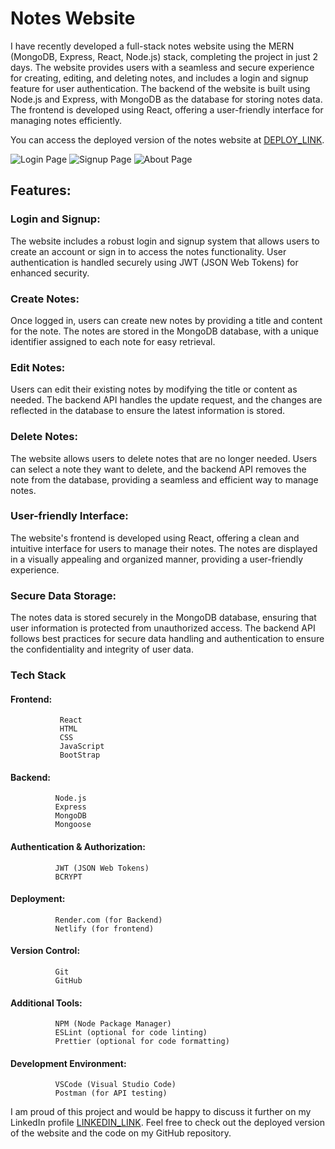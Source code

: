 # Notes Website
I have recently developed a full-stack notes website using the MERN (MongoDB, Express, React, Node.js) stack, completing the project in just 2 days. The website provides users with a seamless and secure experience for creating, editing, and deleting notes, and includes a login and signup feature for user authentication. The backend of the website is built using Node.js and Express, with MongoDB as the database for storing notes data. The frontend is developed using React, offering a user-friendly interface for managing notes efficiently.

You can access the deployed version of the notes website at [DEPLOY_LINK](https://yogendranotes.netlify.app/).

![Login Page](https://i.ibb.co/Jy8JVz5/s1.png)
![Signup Page](https://i.ibb.co/MhQ69Q8/s2.png)
![About Page](https://i.ibb.co/B2Lx7dh/s3.png)

## Features:
### Login and Signup: 
The website includes a robust login and signup system that allows users to create an account or sign in to access the notes functionality. User authentication is handled securely using JWT (JSON Web Tokens) for enhanced security.

### Create Notes: 
Once logged in, users can create new notes by providing a title and content for the note. The notes are stored in the MongoDB database, with a unique identifier assigned to each note for easy retrieval.

### Edit Notes: 
Users can edit their existing notes by modifying the title or content as needed. The backend API handles the update request, and the changes are reflected in the database to ensure the latest information is stored.

### Delete Notes: 
The website allows users to delete notes that are no longer needed. Users can select a note they want to delete, and the backend API removes the note from the database, providing a seamless and efficient way to manage notes.

### User-friendly Interface:
The website's frontend is developed using React, offering a clean and intuitive interface for users to manage their notes. The notes are displayed in a visually appealing and organized manner, providing a user-friendly experience.

### Secure Data Storage: 
The notes data is stored securely in the MongoDB database, ensuring that user information is protected from unauthorized access. The backend API follows best practices for secure data handling and authentication to ensure the confidentiality and integrity of user data.

### Tech Stack

#### Frontend: 
               React
               HTML
               CSS
               JavaScript
               BootStrap
#### Backend:
              Node.js
              Express
              MongoDB
              Mongoose
#### Authentication & Authorization:
              JWT (JSON Web Tokens)
              BCRYPT
#### Deployment:
              Render.com (for Backend)
              Netlify (for frontend)
#### Version Control:
              Git
              GitHub
#### Additional Tools:
              NPM (Node Package Manager)
              ESLint (optional for code linting)
              Prettier (optional for code formatting)
#### Development Environment:
              VSCode (Visual Studio Code)
              Postman (for API testing)

I am proud of this project and would be happy to discuss it further on my LinkedIn profile [LINKEDIN_LINK](https://www.linkedin.com/in/yogendrarajpoot/). Feel free to check out the deployed version of the website and the code on my GitHub repository.
